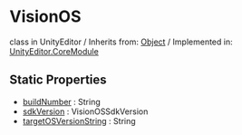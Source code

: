 # VisionOS
class in UnityEditor
 / Inherits from: <a href="https://docs.unity3d.com/6000.1/Documentation/ScriptReference/Object.html">Object</a> / Implemented in: <a href="https://docs.unity3d.com/6000.1/Documentation/ScriptReference/UnityEditor.CoreModule.html">UnityEditor.CoreModule</a>

## Static Properties
- <a href="https://docs.unity3d.com/6000.1/Documentation/ScriptReference/VisionOS-buildNumber.html">buildNumber</a> : String
- <a href="https://docs.unity3d.com/6000.1/Documentation/ScriptReference/VisionOS-sdkVersion.html">sdkVersion</a> : VisionOSSdkVersion
- <a href="https://docs.unity3d.com/6000.1/Documentation/ScriptReference/VisionOS-targetOSVersionString.html">targetOSVersionString</a> : String
